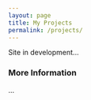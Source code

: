 ```yaml
---
layout: page
title: My Projects
permalink: /projects/
---
```


Site in development...

### More Information
...